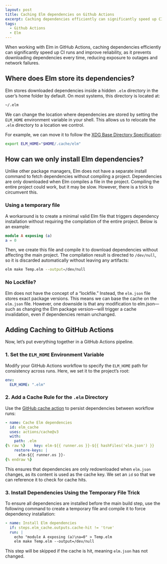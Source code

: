 ```yaml
---
layout: post
title: Caching Elm dependencies on Github Actions
excerpt: Caching dependencies efficiently can significantly speed up CI runs and improve reliability, as it prevents downloading dependencies every time, reducing exposure to outages and network failures.
tags:
  - Github Actions
  - Elm
---
```


When working with Elm in GitHub Actions, caching dependencies efficiently can significantly speed up CI runs and improve reliability, as it prevents downloading dependencies every time, reducing exposure to outages and network failures.

## Where does Elm store its dependencies?

Elm stores downloaded dependencies inside a hidden `.elm` directory in the user’s home folder by default. On most systems, this directory is located at:

```sh
~/.elm
```

We can change the location where dependencies are stored by setting the `ELM_HOME` environment variable in your shell. This allows us to relocate the `.elm` directory to a location we control.

For example, we can move it to follow the [XDG Base Directory Specification](https://specifications.freedesktop.org/basedir-spec/latest/):

```sh
export ELM_HOME="$HOME/.cache/elm"
```

## How can we only install Elm dependencies?

Unlike other package managers, Elm does not have a separate install command to fetch dependencies without compiling a project. Dependencies are only downloaded when Elm compiles a file in the project. Compiling the entire project could work, but it may be slow. However, there is a trick to circumvent this.

### Using a temporary file

A workaround is to create a minimal valid Elm file that triggers dependency installation without requiring the compilation of the entire project. Below is an example:

```elm
module A exposing (a)
a = 0
```

Then, we create this file and compile it to download dependencies without affecting the main project. The compilation result is directed to `/dev/null`, so it is discarded automatically without leaving any artifacts:

```sh
elm make Temp.elm --output=/dev/null
```

### No Lockfile?

Elm does not have the concept of a “lockfile.” Instead, the `elm.json` file stores exact package versions. This means we can base the cache on the `elm.json` file. However, one downside is that any modification to elm.json—such as changing the Elm package version—will trigger a cache invalidation, even if dependencies remain unchanged.

## Adding Caching to GitHub Actions

Now, let’s put everything together in a GitHub Actions pipeline.

### 1. Set the `ELM_HOME` Environment Variable

Modify your GitHub Actions workflow to specify the `ELM_HOME` path for consistency across runs. Here, we set it to the project’s root:

```yaml
env:
  ELM_HOME: ".elm"
```

### 2. Add a Cache Rule for the `.elm` Directory

Use the [GitHub cache action](https://docs.github.com/en/actions/writing-workflows/choosing-what-your-workflow-does/caching-dependencies-to-speed-up-workflows) to persist dependencies between workflow runs:

```yaml
- name: Cache Elm dependencies
  id: elm_cache
  uses: actions/cache@v3
  with:
    path: .elm
{% raw %}    key: elm-${{ runner.os }}-${{ hashFiles('elm.json') }}
    restore-keys: |
      elm-${{ runner.os }}-
{% endraw %}
```

This ensures that dependencies are only redownloaded when `elm.json` changes, as its content is used as the cache key. We set an `id` so that we can reference it to check for cache hits.

### 3. Install Dependencies Using the Temporary File Trick

To ensure all dependencies are installed before the main build step, use the following command to create a temporary file and compile it to force dependency installation:

```yaml
- name: Install Elm dependencies
  if: steps.elm_cache.outputs.cache-hit != 'true'
  run: |
    echo "module A exposing (a)\na=0" > Temp.elm
    elm make Temp.elm --output=/dev/null
```

This step will be skipped if the cache is hit, meaning `elm.json` has not changed.
